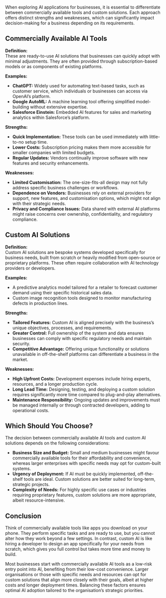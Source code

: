 
When exploring AI applications for businesses, it is essential to differentiate between commercially available tools and custom solutions. Each approach offers distinct strengths and weaknesses, which can significantly impact decision-making for a business depending on its requirements.

## Commercially Available AI Tools

**Definition:**  
These are ready-to-use AI solutions that businesses can quickly adopt with minimal adjustments. They are often provided through subscription-based models or as components of existing platforms.

**Examples:**  
- **ChatGPT:** Widely used for automating text-based tasks, such as customer service, which individuals or businesses can access via OpenAI’s platform.  
- **Google AutoML:** A machine learning tool offering simplified model-building without extensive expertise.  
- **Salesforce Einstein:** Embedded AI features for sales and marketing analytics within Salesforce’s platform.  

**Strengths:**  
- **Quick Implementation:** These tools can be used immediately with little-to-no setup time.  
- **Lower Costs:** Subscription pricing makes them more accessible for smaller companies with limited budgets.  
- **Regular Updates:** Vendors continually improve software with new features and security enhancements.  

**Weaknesses:**  
- **Limited Customisation:** The one-size-fits-all design may not fully address specific business challenges or workflows.  
- **Dependence on Vendors:** Businesses rely on external providers for support, new features, and customisation options, which might not align with their strategic needs.  
- **Privacy and Compliance Issues:** Data shared with external AI platforms might raise concerns over ownership, confidentiality, and regulatory compliance.  

## Custom AI Solutions

**Definition:**  
Custom AI solutions are bespoke systems developed specifically for business needs, built from scratch or heavily modified from open-source or proprietary platforms. These often require collaboration with AI technology providers or developers.

**Examples:**  
- A predictive analytics model tailored for a retailer to forecast customer demand using their specific historical sales data.  
- Custom image recognition tools designed to monitor manufacturing defects in production lines.  

**Strengths:**  
- **Tailored Features:** Custom AI is aligned precisely with the business’s unique objectives, processes, and requirements.  
- **Greater Control:** Full ownership of the system and data ensures businesses can comply with specific regulatory needs and maintain security.  
- **Competitive Advantage:** Offering unique functionality or solutions unavailable in off-the-shelf platforms can differentiate a business in the market.  

**Weaknesses:**  
- **High Upfront Costs:** Development expenses include hiring experts, resources, and a longer production cycle.  
- **Long Lead Time:** Designing, testing, and deploying a custom solution requires significantly more time compared to plug-and-play alternatives.  
- **Maintenance Responsibility:** Ongoing updates and improvements must be managed internally or through contracted developers, adding to operational costs.  

## Which Should You Choose?

The decision between commercially available AI tools and custom AI solutions depends on the following considerations:

- **Business Size and Budget:** Small and medium businesses might favour commercially available tools for their affordability and convenience, whereas larger enterprises with specific needs may opt for custom-built systems.  
- **Urgency of Deployment:** If AI must be quickly implemented, off-the-shelf tools are ideal. Custom solutions are better suited for long-term, strategic projects.  
- **Complexity of Needs:** For highly specific use cases or industries requiring proprietary features, custom solutions are more appropriate, albeit resource-intensive.  


## Conclusion

Think of commercially available tools like apps you download on your phone. They perform specific tasks and are ready to use, but you cannot alter how they work beyond a few settings. In contrast, custom AI is like hiring a developer to design an app specifically for your needs from scratch, which gives you full control but takes more time and money to build.

Most businesses start with commercially available AI tools as a low-risk entry point into AI, benefiting from their low-cost convenience. Larger organisations or those with specific needs and resources can opt for custom solutions that align more closely with their goals, albeit at higher costs and longer deployment times. Balancing these factors ensures optimal AI adoption tailored to the organisation’s strategic priorities.